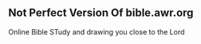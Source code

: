 ## Not Perfect Version Of bible.awr.org

<P>Online Bible STudy and drawing you close to the Lord</p>
